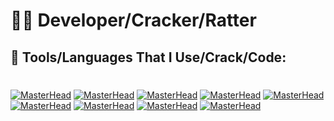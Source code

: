 # 🖕🏼 Developer/Cracker/Ratter

## 🕋 Tools/Languages That I Use/Crack/Code: 
#

[![MasterHead](https://media.discordapp.net/attachments/1208812344117825576/1209421213194129408/1822px-ISO_C2B2B_Logo.png?ex=65e6dc47&is=65d46747&hm=252b2a5b82bfd3f4bf11d93f645a8b67ca98637265984c6b843a9728a0e227ea&=&format=webp&quality=lossless&width=50&height=55)]() [![MasterHead](https://media.discordapp.net/attachments/1208812344117825576/1209421246513680424/c--4.png?ex=65e6dc4f&is=65d4674f&hm=25bc264e11ffb483ea5063b71c73085d1d2ef979a9e322030c3e2c946c121546&=&format=webp&quality=lossless&width=50&height=55)]() [![MasterHead](https://media.discordapp.net/attachments/1208812344117825576/1209421327333720145/1869px-Python-logo-notext.png?ex=65e6dc62&is=65d46762&hm=ecf854b495cbec087906c87f47552794b18193ff6040d2845e67cdde9b0accc5&=&format=webp&quality=lossless&width=50&height=55)]() [![MasterHead](https://media.discordapp.net/attachments/1208812344117825576/1209424608793726996/Async.png?ex=65e6df70&is=65d46a70&hm=793a6ff87f799180ee8464e9616692fe35f88c6401fc7907ec18cf664dfb8e49&=&format=webp&quality=lossless&width=50&height=55)]() [![MasterHead](https://media.discordapp.net/attachments/1208812344117825576/1209425679087837265/2048px-PuTTY_Icon.png?ex=65e6e06f&is=65d46b6f&hm=6bec392c8328539cabc1cca46ed88a4c05b8ad343d75db9e1d1c42b228410f06&=&format=webp&quality=lossless&width=50&height=55)]() [![MasterHead](https://media.discordapp.net/attachments/1208812344117825576/1209425940057292830/7937360.png?ex=65e6e0ae&is=65d46bae&hm=246647be1c9245708ed6fb93b9157f87e3805980353acf7033bafd1c5d8c161c&=&format=webp&quality=lossless&width=50&height=55)]() [![MasterHead](https://media.discordapp.net/attachments/1208812344117825576/1209426342744035359/latest.png?ex=65e6e10e&is=65d46c0e&hm=afa13088999b86e2bd09375e9ad5df74c4d9a3b69312cfb751febbe342e24d30&=&format=webp&quality=lossless&width=50&height=55)]() [![MasterHead](https://media.discordapp.net/attachments/1208812344117825576/1209427863993057290/NanoCore_32512.png?ex=65e6e278&is=65d46d78&hm=33c5e8374fbf3585e0ce27ecf31bb5f3fc221f25446e3a7e98ce36f747fc1132&=&format=webp&quality=lossless&width=50&height=55)]() [![MasterHead](https://media.discordapp.net/attachments/1208812344117825576/1209428500545802271/VenomRAT_HVNC_32512.png?ex=65e6e310&is=65d46e10&hm=8e2f350d417a7ef2764643a4fc980e5e3977f74e70e2f9a259492c1d3cd5ad0d&=&format=webp&quality=lossless&width=50&height=55)]() 

